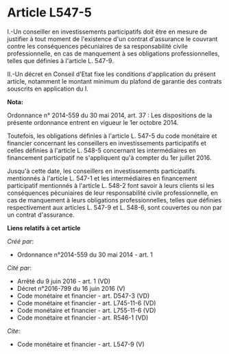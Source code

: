 # Article L547-5

I.-Un conseiller en investissements participatifs doit être en mesure de justifier à tout moment de l'existence d'un contrat
d'assurance le couvrant contre les conséquences pécuniaires de sa responsabilité civile professionnelle, en cas de manquement
à ses obligations professionnelles, telles que définies à l'article L. 547-9. 

II.-Un décret en Conseil d'Etat fixe les conditions d'application du présent article, notamment le montant minimum du plafond
de garantie des contrats souscrits en application du I.

**Nota:**

Ordonnance n° 2014-559 du 30 mai 2014, art. 37 : Les dispositions de la présente ordonnance entrent en vigueur le 1er octobre
2014.

Toutefois, les obligations définies à l'article L. 547-5 du code monétaire et financier concernant les conseillers en
investissements participatifs et celles définies à l'article L. 548-5 concernant les intermédiaires en financement
participatif ne s'appliquent qu'à compter du 1er juillet 2016.

Jusqu'à cette date, les conseillers en investissements participatifs mentionnés à l'article L. 547-1 et les intermédiaires en
financement participatif mentionnés à l'article L. 548-2 font savoir à leurs clients si les conséquences pécuniaires de leur
responsabilité civile professionnelle, en cas de manquement à leurs obligations professionnelles, telles que définies
respectivement aux articles L. 547-9 et L. 548-6, sont couvertes ou non par un contrat d'assurance.

**Liens relatifs à cet article**

_Créé par_:

  - Ordonnance n°2014-559 du 30 mai 2014 - art. 1

_Cité par_:

  - Arrêté du 9 juin 2016 - art. 1 (VD)
  - Décret n°2016-799 du 16 juin 2016 (V)
  - Code monétaire et financier - art. D547-3 (VD)
  - Code monétaire et financier - art. L745-11-6 (VD)
  - Code monétaire et financier - art. L755-11-6 (VD)
  - Code monétaire et financier - art. R546-1 (VD)

_Cite_:

  - Code monétaire et financier - art. L547-9 (V)
